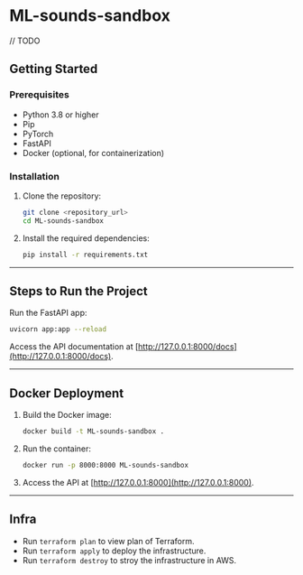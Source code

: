 # ML-sounds-sandbox

// TODO



## Getting Started

### Prerequisites
- Python 3.8 or higher
- Pip
- PyTorch
- FastAPI
- Docker (optional, for containerization)

### Installation
1. Clone the repository:
   ```bash
   git clone <repository_url>
   cd ML-sounds-sandbox
   ```

2. Install the required dependencies:
   ```bash
   pip install -r requirements.txt
   ```

---

## Steps to Run the Project

Run the FastAPI app:
```bash
uvicorn app:app --reload
```
Access the API documentation at [http://127.0.0.1:8000/docs](http://127.0.0.1:8000/docs).

---

## Docker Deployment
1. Build the Docker image:
   ```bash
   docker build -t ML-sounds-sandbox .
   ```

2. Run the container:
   ```bash
   docker run -p 8000:8000 ML-sounds-sandbox
   ```

3. Access the API at [http://127.0.0.1:8000](http://127.0.0.1:8000).

---

## Infra

- Run `terraform plan` to view plan of Terraform.
- Run `terraform apply` to deploy the infrastructure.
- Run `terraform destroy` to stroy the infrastructure in AWS.
